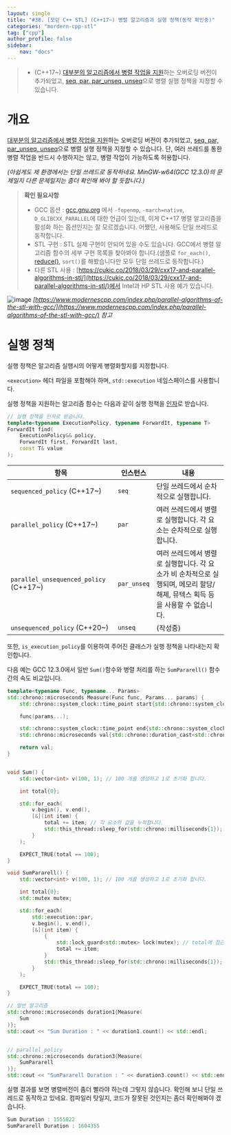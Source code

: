 ```yaml
---
layout: single
title: "#38. [모던 C++ STL] (C++17~) 병렬 알고리즘과 실행 정책(동작 확인중)"
categories: "mordern-cpp-stl"
tag: ["cpp"]
author_profile: false
sidebar: 
    nav: "docs"
---
```


> * (C++17~) [대부분의 알고리즘에서 병렬 작업을 지원](https://tango1202.github.io/mordern-cpp-stl/mordern-cpp-stl-parallel-algorithm/)하는 오버로딩 버전이 추가되었고, [seq, par, par_unseq, unseq](https://tango1202.github.io/mordern-cpp-stl/mordern-cpp-stl-parallel-algorithm/#%EC%8B%A4%ED%96%89-%EC%A0%95%EC%B1%85)으로 병렬 실행 정책을 지정할 수 있습니다.

# 개요

[대부분의 알고리즘에서 병렬 작업을 지원](https://tango1202.github.io/mordern-cpp-stl/mordern-cpp-stl-parallel-algorithm/)하는 오버로딩 버전이 추가되었고, [seq, par, par_unseq, unseq](https://tango1202.github.io/mordern-cpp-stl/mordern-cpp-stl-parallel-algorithm/#%EC%8B%A4%ED%96%89-%EC%A0%95%EC%B1%85)으로 병렬 실행 정책을 지정할 수 있습니다. 단, 여러 쓰레드를 통한 병렬 작업을 반드시 수행하지는 않고, 병렬 작업이 가능하도록 허용합니다.

*(아쉽게도 제 환경에서는 단일 쓰레드로 동작하네요. MinGW-w64(GCC 12.3.0)의 문제일지 다른 문제일지는 좀더 확인해 봐야 할 듯합니다.)*

> **확인 필요사항**
> * GCC 옵션 : [gcc.gnu.org](https://gcc.gnu.org/onlinedocs/libstdc++/manual/parallel_mode_using.html) 에서 `-fopenmp`, `-march=native`, `D_GLIBCXX_PARALLEL`에 대한 언급이 있는데, 이게 C++17 병렬 알고리즘을 활성화 하는 옵션인지는 잘 모르겠습니다. 어쨌던, 사용해도 단일 쓰레드로 동작합니다.
> * STL 구현 : STL 실제 구현이 안되어 있을 수도 있습니다. GCC에서 병렬 알고리즘 함수의 세부 구현 목록을 찾아봐야 합니다.(샘플로 `for_each()`, [reduce()](https://tango1202.github.io/mordern-cpp-stl/mordern-cpp-stl-algorithm/#%EC%88%98%ED%95%99-%EC%9E%91%EC%97%85), `sort()`를 해봤습니다만 모두 단일 쓰레드로 동작합니다.)
> * 다른 STL 사용 : [https://cukic.co/2018/03/29/cxx17-and-parallel-algorithms-in-stl/](https://cukic.co/2018/03/29/cxx17-and-parallel-algorithms-in-stl/)에서 Intel과 HP STL 사용 예가 있습니다. 

![image](https://www.modernescpp.com/wp-content/uploads/2021/07/allAlgorithm-1024x477.png)
*[https://www.modernescpp.com/index.php/parallel-algorithms-of-the-stl-with-gcc/](https://www.modernescpp.com/index.php/parallel-algorithms-of-the-stl-with-gcc/) 참고*


# 실행 정책

실행 정책은 알고리즘 실행시의 어떻게 병렬화할지를 지정합니다.

`<execution>` 헤더 파일을 포함해야 하며, `std::execution` 네임스페이스를 사용합니다.

실행 정책을 지원하는 알고리즘 함수는 다음과 같이 실행 정책을 [인자](https://tango1202.github.io/classic-cpp-guide/classic-cpp-guide-function/#%EC%9D%B8%EC%9E%90%EB%A7%A4%EA%B0%9C%EB%B3%80%EC%88%98-parameter)로 받습니다.

```cpp
// 실행 정책을 인자로 받습니다.
template<typename ExecutionPolicy, typename ForwardIt, typename T>
ForwardIt find(
    ExecutionPolicy&& policy,
    ForwardIt first, ForwardIt last, 
    const T& value
);
```

|항목|인스턴스|내용|
|--|--|--|
|`sequenced_policy` (C++17~)|`seq`|단일 쓰레드에서 순차적으로 실행합니다.|
|`parallel_policy` (C++17~)|`par`|여러 쓰레드에서 병렬로 실행합니다. 각 요소는 순차적으로 실행합니다.|
|`parallel_unsequenced_policy` (C++17~)|`par_unseq`|여러 쓰레드에서 병렬로 실행합니다. 각 요소가 비 순차적으로 실행되며, 메모리 할당/해제, 뮤텍스 획득 등을 사용할 수 없습니다.|
|`unsequenced_policy` (C++20~)|`unseq`|(작성중)|

또한, `is_execution_policy`를 이용하여 주어진 클래스가 실행 정책을 나타내는지 확인합니다.

다음 예는 GCC 12.3.0에서 일반 `Sum()`함수와 병렬 처리를 하는 `SumPararell()` 함수간의 속도 비교입니다.

```cpp
template<typename Func, typename... Params>
std::chrono::microseconds Measure(Func func, Params... params) {
    std::chrono::system_clock::time_point start{std::chrono::system_clock::now()};    

    func(params...);

    std::chrono::system_clock::time_point end{std::chrono::system_clock::now()};
    std::chrono::microseconds val{std::chrono::duration_cast<std::chrono::microseconds>(end - start)};

    return val;
}


void Sum() {
    std::vector<int> v(100, 1); // 100 개를 생성하고 1로 초기화 합니다.

    int total{0};

    std::for_each(
        v.begin(), v.end(), 
        [&](int item) {
            total += item; // 각 요소의 값을 누적합니다.
            std::this_thread::sleep_for(std::chrono::milliseconds{1});
        }
    );

    EXPECT_TRUE(total == 100);       
}

void SumPararell() { 
    std::vector<int> v(100, 1); // 100 개를 생성하고 1로 초기화 합니다.

    int total{0};
    std::mutex mutex;

    std::for_each(
        std::execution::par, 
        v.begin(), v.end(), 
        [&](int item) {
            {
                std::lock_guard<std::mutex> lock(mutex); // total에 접근할 때만 lock 합니다.
                total += item;
            }
            std::this_thread::sleep_for(std::chrono::milliseconds{1});
        }
    );

    EXPECT_TRUE(total == 100);       
}

// 일반 알고리즘
std::chrono::microseconds duration1{Measure(
    Sum
)};
std::cout << "Sum Duration : " << duration1.count() << std::endl; 


// parallel_policy
std::chrono::microseconds duration3{Measure(
    SumPararell
)};
std::cout << "SumPararell Duration : " << duration3.count() << std::endl; 
```

실행 결과를 보면 병렬버전이 좀더 빨라야 하는데 그렇지 않습니다. 확인해 보니 단일 쓰레드로 동작하고 있네요. 컴파일러 탓일지, 코드가 잘못된 것인지는 좀더 확인해봐야 겠습니다.

```cpp
Sum Duration : 1555822
SumPararell Duration : 1604355
```










